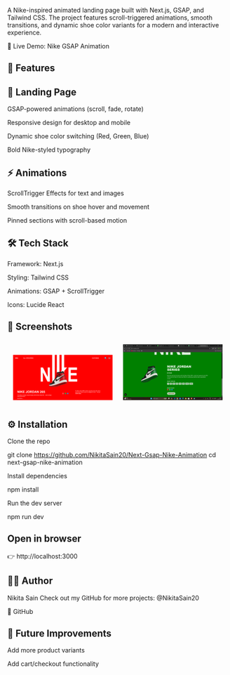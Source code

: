 A Nike-inspired animated landing page built with Next.js, GSAP, and Tailwind CSS.
The project features scroll-triggered animations, smooth transitions, and dynamic shoe color variants for a modern and interactive experience.

🔗 Live Demo: Nike GSAP Animation

## 🧩 Features

## 🎨 Landing Page

GSAP-powered animations (scroll, fade, rotate)

Responsive design for desktop and mobile

Dynamic shoe color switching (Red, Green, Blue)

Bold Nike-styled typography

## ⚡ Animations

ScrollTrigger Effects for text and images

Smooth transitions on shoe hover and movement

Pinned sections with scroll-based motion

## 🛠️ Tech Stack

Framework: Next.js

Styling: Tailwind CSS

Animations: GSAP + ScrollTrigger

Icons: Lucide React

## 📸 Screenshots

<div align="center">
  <img src="public/Screenshot1.png" width="45%" style="margin: 10px;" />
  <img src="public/Screenshot2.png" width="45%" style="margin: 10px;" />
</div>

## ⚙️ Installation

Clone the repo

git clone https://github.com/NikitaSain20/Next-Gsap-Nike-Animation
cd next-gsap-nike-animation

Install dependencies

npm install

Run the dev server

npm run dev

## Open in browser

👉 http://localhost:3000

## 🙋‍♀️ Author

Nikita Sain
Check out my GitHub for more projects: @NikitaSain20

🔗 GitHub

## 📌 Future Improvements

Add more product variants

Add cart/checkout functionality
